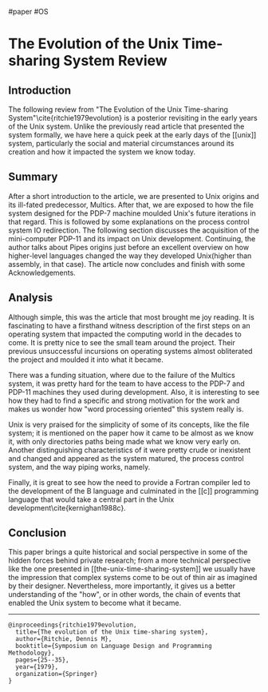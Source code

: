#paper #OS
# The Evolution of the Unix Time-sharing System Review

## Introduction

The following review from "The Evolution of the Unix Time-sharing System"\cite{ritchie1979evolution} is a posterior revisiting in the early years of the Unix system. Unlike the previously read article that presented the system formally, we have here a quick peek at the early days of the [[unix]] system, particularly the social and material circumstances around its creation and how it impacted the system we know today.

 
## Summary

After a short introduction to the article, we are presented to Unix origins and its ill-fated predecessor, Multics. After that, we are exposed to how the file system designed for the PDP-7 machine moulded Unix's future iterations in that regard. This is followed by some explanations on the process control system IO redirection. The following section discusses the acquisition of the mini-computer PDP-11 and its impact on Unix development. Continuing, the author talks about Pipes origins just before an excellent overview on how higher-level languages changed the way they developed Unix(higher than assembly, in that case). The article now concludes and finish with some Acknowledgements.

 
## Analysis

Although simple, this was the article that most brought me joy reading. It is fascinating to have a firsthand witness description of the first steps on an operating system that impacted the computing world in the decades to come. It is pretty nice to see the small team around the project. Their previous unsuccessful incursions on operating systems almost obliterated the project and moulded it into what it became.

There was a funding situation, where due to the failure of the Multics system, it was pretty hard for the team to have access to the PDP-7 and PDP-11 machines they used during development. Also, it is interesting to see how they had to find a specific and strong motivation for the work and makes us wonder how "word processing oriented" this system really is.

Unix is very praised for the simplicity of some of its concepts, like the file system; it is mentioned on the paper how it came to be almost as we know it, with only directories paths being made what we know very early on. Another distinguishing characteristics of it were pretty crude or inexistent and changed and appeared as the system matured, the process control system, and the way piping works, namely.

Finally, it is great to see how the need to provide a Fortran compiler led to the development of the B language and culminated in the [[c]] programming language that would take a central part in the Unix development\cite{kernighan1988c}.

  
## Conclusion

This paper brings a quite historical and social perspective in some of the hidden forces behind private research; from a more technical perspective like the one presented in [[the-unix-time-sharing-system]] we usually have the impression that complex systems come to be out of thin air as imagined by their designer. Nevertheless, more importantly, it gives us a better understanding of the "how", or in other words, the chain of events that enabled the Unix system to become what it became.

---

```
@inproceedings{ritchie1979evolution,
  title={The evolution of the Unix time-sharing system},
  author={Ritchie, Dennis M},
  booktitle={Symposium on Language Design and Programming Methodology},
  pages={25--35},
  year={1979},
  organization={Springer}
}
```